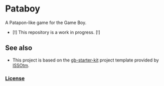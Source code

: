 # Pataboy

A Patapon-like game for the Game Boy.

* [!] This repository is a work in progress. [!]

## See also

* This project is based on the [gb-starter-kit](https://github.com/ISSOtm/gb-starter-kit) project template provided by [ISSOtm](https://github.com/ISSOtm).

### [License](LICENSE)